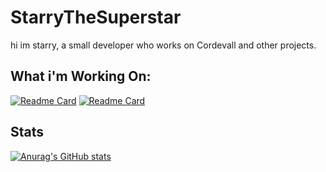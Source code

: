 # StarryTheSuperstar

hi im starry, a small developer who works on Cordevall and other projects.

## What i'm Working On:
[![Readme Card](https://github-readme-stats.vercel.app/api/pin/?username=Eveeifyeve&repo=Cordevall)](https://github.com/anuraghazra/github-readme-stats)
[![Readme Card](https://github-readme-stats.vercel.app/api/pin/?username=Eveeifyeve&repo=Cordevall-Lua)](https://github.com/anuraghazra/github-readme-stats)

## Stats
[![Anurag's GitHub stats](https://github-readme-stats.vercel.app/api?username=StarryTheSuperstar)](https://github.com/anuraghazra/github-readme-stats)
